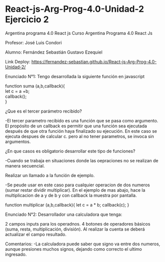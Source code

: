 # React-js-Arg-Prog-4.0-Unidad-2 Ejercicio 2
Argentina programa 4.0 React js
Curso Argentina Programa 4.0 React Js

Profesor: José Luis Condori

Alumno: Fernández Sebastián Gustavo Ezequiel


Link Deploy: https://fernandez-sebastian.github.io/React-js-Arg-Prog-4.0-Unidad-2/ 


Enunciado N°1:
Tengo desarrollada la siguiente función en javascript

function suma (a,b,callback){  
   let c = a +b;  
   callback();  
}

¿Que es el tercer parámetro recibido?

-El tercer parametro recibido es una función que se pasa como argumento. El propósito de un callback es permitir que una función sea ejecutada después de que otra función haya finalizado su ejecución. 
  En este caso se ejecuta despues de calcular c. pero al no tener parametros, se invoca sin argumentos.

¿En que casos es obligatorio desarrollar este tipo de funciones?

-Cuando se trabaja en situaciones donde las oepraciones no se realizan de manera secuencial.

Realizar un llamado a la función de ejemplo.

-Se peude usar en este caso para cualquier operacion de dos numeros (sumar restar dividir multiplicar).
  En el ejemplo de mas abajo, hace la multiplicacion de a y de b y con callback la muestra por pantalla.

function multiplicar (a,b,callback){
    let c = a * b;
    callback(c);
}

Enunciado N°2:
Desarrollador una calculadora que tenga:

2 campos inputs para los operadnos.
4 botones de operadores básicos (suma, resta, multiplicación, división).
Al realizar la cuenta se deberá actualizar el campo resultado.


Comentarios: 
-La calculadora puede saber que signo va entre dos numeros, aunque presiones muchos signos, dejando como correcto el ultimo ingresado.





